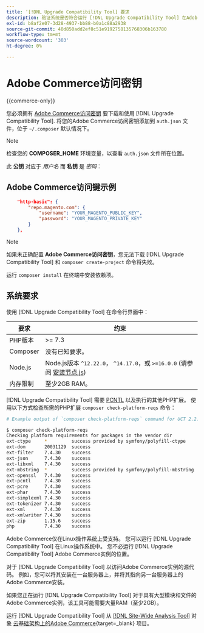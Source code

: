 ```yaml
---
title: ’[!DNL Upgrade Compatibility Tool] 要求
description: 验证系统是否符合运行 [!DNL Upgrade Compatibility Tool] 在Adobe Commerce项目的命令行界面中。
exl-id: b8af2e07-3d28-4937-bb88-b0a1c88a2938
source-git-commit: 40d850add2ef8c51e9192758135768306b163780
workflow-type: tm+mt
source-wordcount: '303'
ht-degree: 0%

---
```


# Adobe Commerce访问密钥

{{commerce-only}}

您必须拥有 [Adobe Commerce访问密钥](https://developer.adobe.com/commerce/marketplace/guides/sellers/profile-information/#access-keys) 要下载和使用 [!DNL Upgrade Compatibility Tool]. 将您的Adobe Commerce访问密钥添加到 `auth.json` 文件，位于 `~/.composer` 默认情况下。

>[!NOTE]
>
>检查您的 **COMPOSER_HOME** 环境变量，以查看 `auth.json` 文件所在位置。

此 **公钥** 对应于 _用户名_ 而 **私钥** 是 _密码_：

## Adobe Commerce访问键示例

```json
    "http-basic": {
        "repo.magento.com": {
            "username": "YOUR_MAGENTO_PUBLIC_KEY",
            "password": "YOUR_MAGENTO_PRIVATE_KEY"
        }
    },
```

>[!NOTE]
>
> 如果未正确配置 **Adobe Commerce访问密钥**，您无法下载 [!DNL Upgrade Compatibility Tool] 和 `composer create-project` 命令将失败。

运行 `composer install` 在终端中安装依赖项。

## 系统要求

使用 [!DNL Upgrade Compatibility Tool] 在命令行界面中：

| **要求** | **约束** |
|----------------|-----------------|
| PHP版本 | >= 7.3 |
| Composer | 没有已知要求。 |
| Node.js | Node.js版本 `^12.22.0`， `^14.17.0`，或 `>=16.0.0` (请参阅 [安装节点.js](https://nodejs.org/en/learn/getting-started/how-to-install-nodejs)) |
| 内存限制 | 至少2GB RAM。 |

[!DNL Upgrade Compatibility Tool] 需要 [PCNTL](https://www.php.net/manual/en/book.pcntl.php) 以及执行的其他PHP扩展。 使用以下方式检查所需的PHP扩展 `composer check-platform-reqs` 命令：

```bash
# Example output of `composer check-platform-reqs` command for UCT 2.2.6 and PHP 7.4:

$ composer check-platform-reqs
Checking platform requirements for packages in the vendor dir
ext-ctype     *         success provided by symfony/polyfill-ctype
ext-dom       20031129  success
ext-filter    7.4.30    success
ext-json      7.4.30    success
ext-libxml    7.4.30    success
ext-mbstring  *         success provided by symfony/polyfill-mbstring
ext-openssl   7.4.30    success
ext-pcntl     7.4.30    success
ext-pcre      7.4.30    success
ext-phar      7.4.30    success
ext-simplexml 7.4.30    success
ext-tokenizer 7.4.30    success
ext-xml       7.4.30    success
ext-xmlwriter 7.4.30    success
ext-zip       1.15.6    success
php           7.4.30    success
```

Adobe Commerce仅在Linux操作系统上受支持。 您可以运行 [!DNL Upgrade Compatibility Tool] 在Linux操作系统中。 您不必运行 [!DNL Upgrade Compatibility Tool] Adobe Commerce实例的位置。

对于 [!DNL Upgrade Compatibility Tool] 以访问Adobe Commerce实例的源代码。 例如，您可以将其安装在一台服务器上，并将其指向另一台服务器上的Adobe Commerce安装。

如果您正在运行 [!DNL Upgrade Compatibility Tool] 对于具有大型模块和文件的Adobe Commerce实例，该工具可能需要大量RAM（至少2GB）。

运行 [!DNL Upgrade Compatibility Tool] 从 [[!DNL Site-Wide Analysis Tool]](https://experienceleague.adobe.com/docs/commerce-operations/upgrade-guide/upgrade-compatibility-tool/use-upgrade-compatibility-tool/integrate-analysis-tool.html) 对象 [云基础架构上的Adobe Commerce](https://experienceleague.adobe.com/docs/commerce-cloud-service/user-guide/project/overview.html){target=_blank} 项目。
